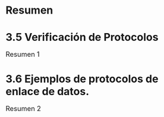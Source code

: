 # Resumen
# 3.5 Verificación de Protocolos
<font size="4">Resumen 1</font>
# 3.6 Ejemplos de protocolos de enlace de datos. 
<font size="4"> Resumen 2</font>